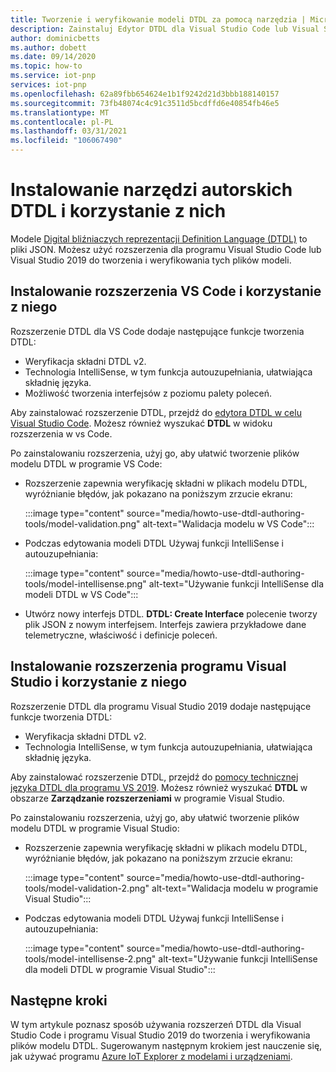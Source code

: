 ```yaml
---
title: Tworzenie i weryfikowanie modeli DTDL za pomocą narzędzia | Microsoft Docs
description: Zainstaluj Edytor DTDL dla Visual Studio Code lub Visual Studio 2019 i użyj go do tworzenia modeli Plug and Play IoT.
author: dominicbetts
ms.author: dobett
ms.date: 09/14/2020
ms.topic: how-to
ms.service: iot-pnp
services: iot-pnp
ms.openlocfilehash: 62a89fbb654624e1b1f9242d21d3bbb188140157
ms.sourcegitcommit: 73fb48074c4c91c3511d5bcdffd6e40854fb46e5
ms.translationtype: MT
ms.contentlocale: pl-PL
ms.lasthandoff: 03/31/2021
ms.locfileid: "106067490"
---
```

# <a name="install-and-use-the-dtdl-authoring-tools"></a>Instalowanie narzędzi autorskich DTDL i korzystanie z nich

Modele [Digital bliźniaczych reprezentacji Definition Language (DTDL)](https://github.com/Azure/opendigitaltwins-dtdl/blob/master/DTDL/v2/dtdlv2.md) to pliki JSON. Możesz użyć rozszerzenia dla programu Visual Studio Code lub Visual Studio 2019 do tworzenia i weryfikowania tych plików modeli.

## <a name="install-and-use-the-vs-code-extension"></a>Instalowanie rozszerzenia VS Code i korzystanie z niego

Rozszerzenie DTDL dla VS Code dodaje następujące funkcje tworzenia DTDL:

- Weryfikacja składni DTDL v2.
- Technologia IntelliSense, w tym funkcja autouzupełniania, ułatwiająca składnię języka.
- Możliwość tworzenia interfejsów z poziomu palety poleceń.

Aby zainstalować rozszerzenie DTDL, przejdź do [edytora DTDL w celu Visual Studio Code](https://marketplace.visualstudio.com/items?itemName=vsciot-vscode.vscode-dtdl). Możesz również wyszukać **DTDL** w widoku rozszerzenia w vs Code.

Po zainstalowaniu rozszerzenia, użyj go, aby ułatwić tworzenie plików modelu DTDL w programie VS Code:

- Rozszerzenie zapewnia weryfikację składni w plikach modelu DTDL, wyróżnianie błędów, jak pokazano na poniższym zrzucie ekranu:

    :::image type="content" source="media/howto-use-dtdl-authoring-tools/model-validation.png" alt-text="Walidacja modelu w VS Code":::

- Podczas edytowania modeli DTDL Używaj funkcji IntelliSense i autouzupełniania:

    :::image type="content" source="media/howto-use-dtdl-authoring-tools/model-intellisense.png" alt-text="Używanie funkcji IntelliSense dla modeli DTDL w VS Code":::

- Utwórz nowy interfejs DTDL. **DTDL: Create Interface** polecenie tworzy plik JSON z nowym interfejsem. Interfejs zawiera przykładowe dane telemetryczne, właściwość i definicje poleceń.

## <a name="install-and-use-the-visual-studio-extension"></a>Instalowanie rozszerzenia programu Visual Studio i korzystanie z niego

Rozszerzenie DTDL dla programu Visual Studio 2019 dodaje następujące funkcje tworzenia DTDL:

- Weryfikacja składni DTDL v2.
- Technologia IntelliSense, w tym funkcja autouzupełniania, ułatwiająca składnię języka.

Aby zainstalować rozszerzenie DTDL, przejdź do [pomocy technicznej języka DTDL dla programu VS 2019](https://marketplace.visualstudio.com/items?itemName=vsc-iot.vs16dtdllanguagesupport). Możesz również wyszukać **DTDL** w obszarze **Zarządzanie rozszerzeniami** w programie Visual Studio.

Po zainstalowaniu rozszerzenia, użyj go, aby ułatwić tworzenie plików modelu DTDL w programie Visual Studio:

- Rozszerzenie zapewnia weryfikację składni w plikach modelu DTDL, wyróżnianie błędów, jak pokazano na poniższym zrzucie ekranu:

    :::image type="content" source="media/howto-use-dtdl-authoring-tools/model-validation-2.png" alt-text="Walidacja modelu w programie Visual Studio":::

- Podczas edytowania modeli DTDL Używaj funkcji IntelliSense i autouzupełniania:

    :::image type="content" source="media/howto-use-dtdl-authoring-tools/model-intellisense-2.png" alt-text="Używanie funkcji IntelliSense dla modeli DTDL w programie Visual Studio":::

## <a name="next-steps"></a>Następne kroki

W tym artykule poznasz sposób używania rozszerzeń DTDL dla Visual Studio Code i programu Visual Studio 2019 do tworzenia i weryfikowania plików modelu DTDL. Sugerowanym następnym krokiem jest nauczenie się, jak używać programu [Azure IoT Explorer z modelami i urządzeniami](./howto-use-iot-explorer.md).
